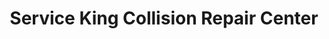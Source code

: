 ---
title: "Service King Collision Repair Center"
url: /renton/service-king-collision-repair-center/
shop: car repair
---